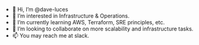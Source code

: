 - 👋 Hi, I’m @dave-luces
- 👀 I’m interested in Infrastructure & Operations.
- 🌱 I’m currently learning AWS, Terraform, SRE principles, etc. 
- 💞️ I’m looking to collaborate on more scalability and infrastructure tasks.
- 📫 You may reach me at slack.

<!---
dave-luces/dave-luces is a ✨ special ✨ repository because its `README.md` (this file) appears on your GitHub profile.
You can click the Preview link to take a look at your changes.
--->
